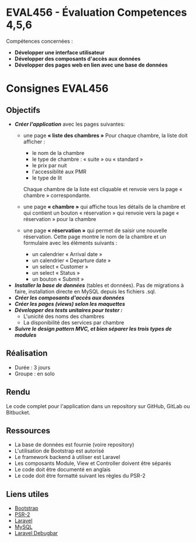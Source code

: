 # EVAL456 - Évaluation Competences 4,5,6

 Compétences concernées :                                           
 - **Développer une interface utilisateur**                          
 - **Développer des composants d'accès aux données**                 
 - **Développer des pages web en lien avec une base de données**     

 
 





      
# Consignes EVAL456

## Objectifs
- **_Créer l'application_** avec les pages suivantes:
	- une page **« liste des chambres »**
	Pour chaque chambre, la liste doit afficher :
		- le nom de la chambre
		- le type de chambre : « suite » ou « standard »
		- le prix par nuit
		- l'accessiblité aux PMR
		- le type de lit

		Chaque chambre de la liste est cliquable et renvoie vers la page « chambre »
		correspondante.
	- une page **« chambre »** qui affiche tous les détails de la chambre et
	qui contient un bouton « réservation » qui renvoie vers la page
	« réservation » pour la chambre
	- une page **« réservation »** qui permet de saisir une nouvelle réservation.
	Cette page montre le nom de la chambre et un formulaire avec les éléments
	suivants :
		- un calendrier « Arrival date »
		- un calendrier « Departure date »
		- un select « Customer »
		- un select « Status »
		- un bouton « Submit »
- **_Installer la base de données_** (tables et données).
	Pas de migrations à faire, installation directe en MySQL depuis les fichiers .sql.
- **_Créer les composants d'accès aux données_**
- **_Créer les pages (views) selon les maquettes_**
- **_Développer des tests unitaires pour tester :_**
	- L'unicité des noms des chambres
	- La disponibilité des services par chambre
- **_Suivre le design pattern MVC, et bien séparer les trois types de modules_**

## Réalisation
- Durée : 3 jours
- Groupe : en solo

## Rendu
Le code complet pour l'application dans un repository sur GitHub, GitLab ou Bitbucket.

## Ressources
- La base de données est fournie (voire repository)
- L'utilisation de Bootstrap est autorisé
- Le framework backend à utiliser est Laravel
- Les composants Module, View et Controller doivent être séparés
- Le code doit être documenté en anglais
- Le code doit être formatté suivant les règles du PSR-2

## Liens utiles
- [Bootstrap](https://getbootstrap.com/)
- [PSR-2](https://www.php-fig.org/psr/psr-2/)
- [Laravel](https://laravel.com/)
- [MySQL](https://www.mysql.com/)
- [Laravel Debugbar](https://github.com/barryvdh/laravel-debugbar)

